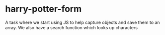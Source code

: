 # harry-potter-form
A task where we start using JS to help capture objects and save them to an array. We also have a search function which looks up characters
